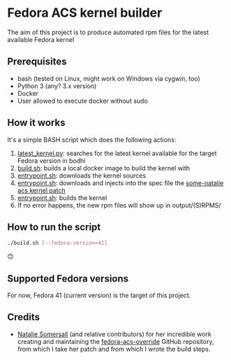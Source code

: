 # Fedora ACS kernel builder

The aim of this project is to produce automated rpm files for the latest available Fedora kernel

## Prerequisites
- bash (tested on Linux, might work on Windows via cygwin, too)
- Python 3 (any? 3.x version)
- Docker
- User allowed to execute docker without sudo

## How it works

It's a simple BASH script which does the following actions:

1. [latest_kernel.py](./latest_kernel.py): searches for the latest kernel available for the target Fedora version in bodhi
2. [build.sh](./build.sh): builds a local docker image to build the kernel with
3. [entrypoint.sh](./docker/entrypoint.sh): downloads the kernel sources
4. [entrypoint.sh](./docker/entrypoint.sh): downloads and injects into the spec file the [some-natalie acs kernel patch](https://github.com/some-natalie/fedora-acs-override/blob/main/acs/add-acs-override.patch)
5. [entrypoint.sh](./docker/entrypoint.sh): builds the kernel
6. If no error happens, the new rpm files will show up in output/(S)RPMS/

## How to run the script

```bash
./build.sh [--fedora-version=41]
```

🙃

## Supported Fedora versions

For now, Fedora 41 (current version) is the target of this project.

## Credits

- [Natalie Somersall](https://github.com/some-natalie) (and relative contributors) for her incredible work creating and maintaining the [fedora-acs-override](https://github.com/some-natalie/fedora-acs-override) GitHub repository, from which I take her patch and from which I wrote the build steps.
